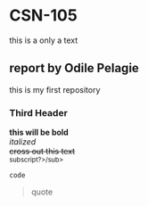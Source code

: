 # CSN-105
this is a only a text

## report by Odile Pelagie
this is my first repository

### Third Header
**this will be bold**  
*italized*  
~~cross out this text~~  
<sub>subscript?>/sub>  

```
code
```
>quote

